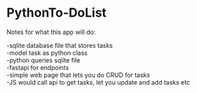 # PythonTo-DoList

Notes for what this app will do:

  -sqlite database file that stores tasks\
  -model task as python class\
  -python queries sqlite file\
  -fastapi for endpoints\
  -simple web page that lets you do CRUD for tasks\
  -JS would call api to get tasks, let you update and add tasks etc
